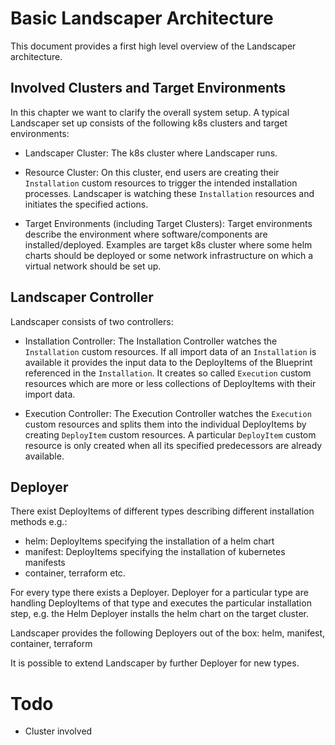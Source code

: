 # Basic Landscaper Architecture

This document provides a first high level overview of the Landscaper architecture.

## Involved Clusters and Target Environments

In this chapter we want to clarify the overall system setup. A typical Landscaper set up consists of the following
k8s clusters and target environments:

- Landscaper Cluster: The k8s cluster where Landscaper runs.

- Resource Cluster: On this cluster, end users are creating their `Installation` custom resources to trigger the 
  intended installation processes. Landscaper is watching these `Installation` resources and initiates the specified 
  actions.

- Target Environments (including Target Clusters): Target environments  describe the environment where 
  software/components are installed/deployed. Examples are target k8s cluster where some helm charts should be deployed 
  or some network infrastructure on which a virtual network should be set up.

## Landscaper Controller

Landscaper consists of two controllers:

- Installation Controller: The Installation Controller watches the `Installation` custom resources. If all
  import data of an `Installation` is available it provides the input data to the DeployItems of the Blueprint
  referenced in the `Installation`. It creates so called `Execution` custom resources which are more or less
  collections of DeployItems with their import data. 
  
- Execution Controller: The Execution Controller watches the `Execution` custom resources and splits them into
  the individual DeployItems by creating `DeployItem` custom resources. A particular `DeployItem` custom resource
  is only created when all its specified predecessors are already available.
  
## Deployer

There exist DeployItems of different types describing different installation methods e.g.:

  - helm: DeployItems specifying the installation of a helm chart
  - manifest: DeployItems specifying the installation of kubernetes manifests
  - container, terraform etc.

For every type there exists a Deployer. Deployer for a particular type are handling DeployItems of that type
and executes the particular installation step, e.g. the Helm Deployer installs the helm chart on the target cluster.

Landscaper provides the following Deployers out of the box: helm, manifest, container, terraform

It is possible to extend Landscaper by further Deployer for new types.  

# Todo

- Cluster involved